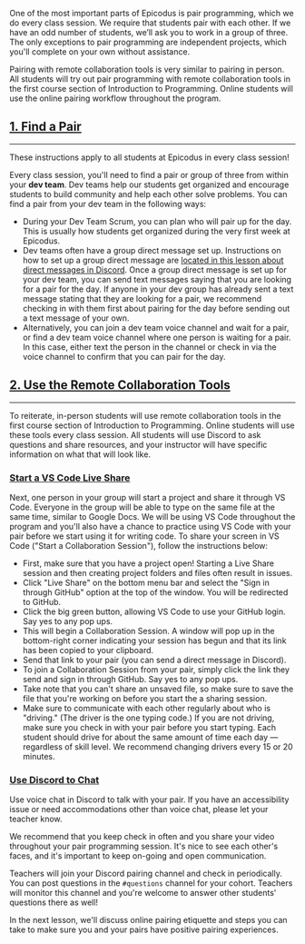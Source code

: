 One of the most important parts of Epicodus is pair programming, which we do every class session. We require that students pair with each other. If we have an odd number of students, we’ll ask you to work in a group of three. The only exceptions to pair programming are independent projects, which you'll complete on your own without assistance. 

Pairing with remote collaboration tools is very similar to pairing in person. All students will try out pair programming with remote collaboration tools in the first course section of Introduction to Programming. Online students will use the online pairing workflow throughout the program. 

## [1. Find a Pair](#1-find-a-pair)

---

These instructions apply to all students at Epicodus in every class session!

Every class session, you'll need to find a pair or group of three from within your **dev team**. Dev teams help our students get organized and encourage students to build community and help each other solve problems. You can find a pair from your dev team in the following ways:

* During your Dev Team Scrum, you can plan who will pair up for the day. This is usually how students get organized during the very first week at Epicodus.
* Dev teams often have a group direct message set up. Instructions on how to set up a group direct message are [located in this lesson about direct messages in Discord](https://new.learnhowtoprogram.com/prework/getting-started-with-working-remotely/direct-messages-in-discord). Once a group direct message is set up for your dev team, you can send text messages saying that you are looking for a pair for the day. If anyone in your dev group has already sent a text message stating that they are looking for a pair, we recommend checking in with them first about pairing for the day before sending out a text message of your own.
* Alternatively, you can join a dev team voice channel and wait for a pair, or find a dev team voice channel where one person is waiting for a pair. In this case, either text the person in the channel or check in via the voice channel to confirm that you can pair for the day.

## [2. Use the Remote Collaboration Tools](#2-use-the-remote-collaboration-tools)

---

To reiterate, in-person students will use remote collaboration tools in the first course section of Introduction to Programming. Online students will use these tools every class session. All students will use Discord to ask questions and share resources, and your instructor will have specific information on what that will look like.

### [Start a VS Code Live Share](#start-a-vs-code-live-share)
Next, one person in your group will start a project and share it through VS Code. Everyone in the group will be able to type on the same file at the same time, similar to Google Docs. We will be using VS Code throughout the program and you'll also have a chance to practice using VS Code with your pair before we start using it for writing code. To share your screen in VS Code ("Start a Collaboration Session"), follow the instructions below:

* First, make sure that you have a project open! Starting a Live Share session and then creating project folders and files often result in issues. 
* Click "Live Share" on the bottom menu bar and select the "Sign in through GitHub" option at the top of the window. You will be redirected to GitHub.
* Click the big green button, allowing VS Code to use your GitHub login. Say yes to any pop ups.
* This will begin a Collaboration Session. A window will pop up in the bottom-right corner indicating your session has begun and that its link has been copied to your clipboard.
* Send that link to your pair (you can send a direct message in Discord).
* To join a Collaboration Session from your pair, simply click the link they send and sign in through GitHub. Say yes to any pop ups.
* Take note that you can't share an unsaved file, so make sure to save the file that you're working on before you start the a sharing session.
* Make sure to communicate with each other regularly about who is "driving." (The driver is the one typing code.) If you are not driving, make sure you check in with your pair before you start typing. Each student should drive for about the same amount of time each day — regardless of skill level. We recommend changing drivers every 15 or 20 minutes.

### [Use Discord to Chat](#use-discord-to-chat)

Use voice chat in Discord to talk with your pair. If you have an accessibility issue or need accommodations other than voice chat, please let your teacher know.

We recommend that you keep check in often and you share your video throughout your pair programming session. It's nice to see each other's faces, and it's important to keep on-going and open communication.

Teachers will join your Discord pairing channel and check in periodically. You can post questions in the `#questions` channel for your cohort. Teachers will monitor this channel and you're welcome to answer other students' questions there as well!

In the next lesson, we'll discuss online pairing etiquette and steps you can take to make sure you and your pairs have positive pairing experiences.